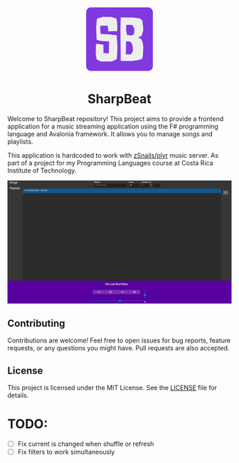 <p align="center">
  <img src="docs/logo.png" alt="Logo" width="150" height="150">
</p>

<h1 align="center">
    SharpBeat
</h1>

Welcome to SharpBeat repository! This project aims to provide a frontend
application for a music streaming application using the F# programming
language and Avalonia framework. It allows you to manage songs and playlists.

This application is hardcoded to work with [zSnails/plyr](https://github.com/zSnails/plyr)
music server. As part of a project for my Programming Languages course at Costa Rica 
Institute of Technology.

![application](docs/app.png)

## Contributing

Contributions are welcome! Feel free to open issues for bug reports, feature
requests, or any questions you might have. Pull requests are also accepted.

## License

This project is licensed under the MIT License. See the [LICENSE](LICENSE) file
for details.

# TODO:

- [ ] Fix current is changed when shuffle or refresh
- [ ] Fix filters to work simultaneously
